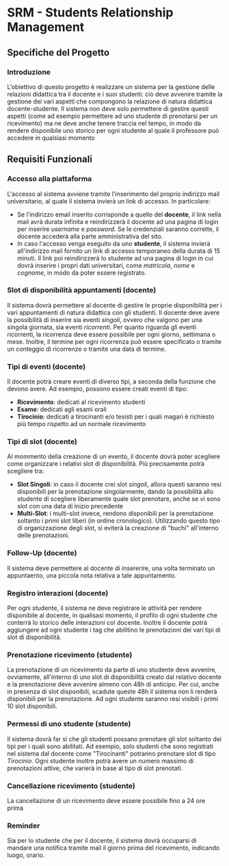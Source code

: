 # SRM - Students Relationship Management
## Specifiche del Progetto

### Introduzione
L’obiettivo di questo progetto è realizzare un sistema per la gestione delle relazioni didattica tra il docente e i suoi studenti: ciò deve avvenire tramite la gestione dei vari aspetti che compongono la relazione di natura didattica docente-studente. 
Il sistema non deve solo permettere di gestire questi aspetti (come ad esempio permettere ad uno studente di prenotarsi per un ricevimento) ma ne deve anche tenere traccia nel tempo, in modo da rendere disponibile uno storico per ogni studente al quale il professore può accedere in qualsiasi momento 

## Requisiti Funzionali
### Accesso alla piattaforma
L'accesso al sistema avviene tramite l'inserimento del proprio indirizzo mail universitario, al quale il sistema invierà un link di accesso. In particolare:
- Se l'indirizzo email inserito corrisponde a quello del **docente**, il link nella mail avrà durata infinita e reindirizzerà il docente ad una pagina di login per inserire *username* e *password*. Se le credenziali saranno corrette, il docente accederà alla parte amministrativa del sito.
- In caso l'accesso venga eseguito da uno **studente**, il sistema invierà all'indirizzo mail fornito un link di accesso temporaneo della durata di 15 minuti. Il link poi reindirizzerà lo studente ad una pagina di login in cui dovrà inserire i propri dati universitari, come *matricola*, *nome* e *cognome*, in modo da poter essere registrato.

### Slot di disponibilità appuntamenti (docente)
Il sistema dovrà permettere al docente di gestire le proprie disponibilità per i vari appuntamenti di natura didattica con gli studenti. Il docente deve avere la possibilità di inserire sia eventi *singoli*, ovvero che valgono per una singola giornata, sia eventi *ricorrenti*. Per quanto riguarda gli eventi ricorrenti, la ricorrenza deve essere possibile per ogni giorno, settimana o mese. Inoltre, il termine per ogni ricorrenza può essere specificato o tramite un conteggio di ricorrenze o tramite una data di termine.

### Tipi di eventi (docente)
Il docente potrà creare eventi di diverso tipi, a seconda della funzione che devono avere. Ad esempio, possono essere creati eventi di tipo:
- **Ricevimento**: dedicati al ricevimento studenti
- **Esame**: dedicati agli esami orali
- **Tirocinio**: dedicati a tirocinanti e/o tesisti per i quali magari è richiesto più tempo rispetto ad un normale ricevimento

### Tipi di slot (docente)
Al mommento della creazione di un evento, il docente dovrà poter scegliere come organizzare i relativi slot di disponibilità. Più precisamente potrà scegliere tra:
- **Slot Singoli**: in caso il docente crei slot *singoli*, allora questi saranno resi disponibili per la prenotazione singolarmente, dando la possibilità allo studente di scegliere liberamente quale slot prenotare, anche se vi sono slot con una data di inizio precedente
- **Multi-Slot**: i multi-slot invece, rendono disponibili per la prenotazione soltanto i primi slot liberi (in ordine cronologico). Utilizzando questo tipo di organizzazione degli slot, si eviterà la creazione di "buchi" all'interno delle prenotazioni.

### Follow-Up (docente)
Il sistema deve permettere al docente di insererire, una volta terminato un appuntaento, una piccola nota relativa a tale appuntamento.

### Registro interazioni (docente)
Per ogni studente, il sistema ne deve registrare le attività per rendere disponibile al docente, in qualisasi momento, il profilo di ogni studente che conterrà lo storico delle interazioni col docente. Inoltre il docente potrà aggiungere ad ogni studente i tag che abilitino le prenotazioni dei vari tipi di slot di disponibilità. 

### Prenotazione ricevimento (studente)
La prenotazione di un ricevimento da parte di uno studente deve avvenire, ovviamente, all'interno di uno slot di disponibilità creato dal relativo docente e la prenotazione deve avvenire almeno con 48h di anticipo. Per cui, anche in presenza di slot disponibili, scadute queste 48h il sistema non li renderà disponibili per la prenotazione.
Ad ogni studente saranno resi visibili i primi 10 slot disponibili.

### Permessi di uno studente (studente)
Il sistema dovrà far sì che gli studenti possano prenotare gli slot soltanto dei tipi per i quali sono abilitati. Ad esempio, solo studenti che sono registrati nel sistema dal docente come "Tirocinanti" potranno prenotare slot di tipo *Tirocinio*. 
Ogni studente inoltre potrà avere un numero massimo di prenotazioni attive, che varierà in base al tipo di slot prenotati. 

### Cancellazione ricevimento (studente)
La cancellazione di un ricevimento deve essere possibile fino a 24 ore prima

### Reminder
Sia per lo studente che per il docente, il sistema dovrà occuparsi di mandare una notifica tramite mail il giorno prima del ricevimento, indicando luogo, orario.  